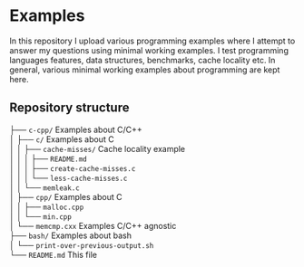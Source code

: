 # Examples

In this repository I upload various programming examples where I attempt to
answer my questions using minimal working examples. I test programming languages
features, data structures, benchmarks, cache locality etc. In general, various
minimal working examples about programming are kept here.

## Repository structure

├── `c-cpp/` Examples about C/C++\
│  ├── `c/` Examples about C\
│  │  ├── `cache-misses/` Cache locality example\
│  │  │  ├── `README.md`\
│  │  │  ├── `create-cache-misses.c`\
│  │  │  └── `less-cache-misses.c`\
│  │  └── `memleak.c`\
│  ├── `cpp/` Examples about C\
│  │  ├── `malloc.cpp`\
│  │  └── `min.cpp`\
│  └── `memcmp.cxx` Examples C/C++ agnostic\
├── `bash/` Examples about bash\
│  └── `print-over-previous-output.sh`\
└── `README.md` This file
